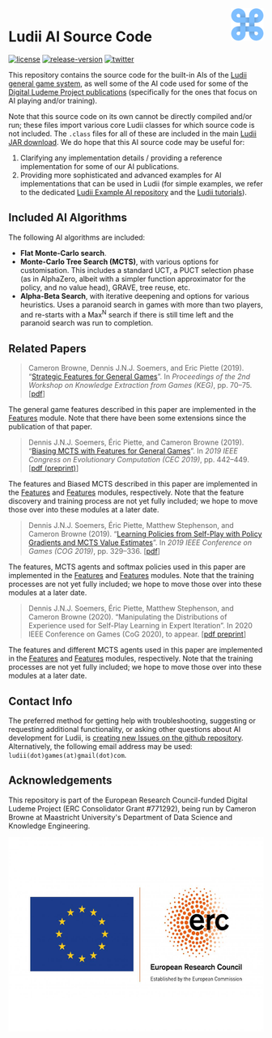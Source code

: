 <img align="right" src="./resources/ludii-logo-64x64.png">

# Ludii AI Source Code

[![license](https://img.shields.io/github/license/Ludeme/LudiiAI)](LICENSE)
[![release-version](https://img.shields.io/github/release-pre/Ludeme/LudiiAI)](https://github.com/Ludeme/LudiiAI/releases)
[![twitter](https://img.shields.io/twitter/follow/ludiigames?style=social)](https://twitter.com/intent/follow?screen_name=ludiigames)

This repository contains the source code for the built-in AIs of the [Ludii general game system](https://ludii.games/),
as well some of the AI code used for some of the [Digital Ludeme Project publications](http://www.ludeme.eu/outputs/) 
(specifically for the ones that focus on AI playing and/or training).

Note that this source code on its own cannot be directly compiled and/or run; these files import various core Ludii
classes for which source code is not included. The `.class` files for all of these are included in the main
[Ludii JAR download](https://ludii.games/download.php). We do hope that this AI source code may be useful for:

1. Clarifying any implementation details / providing a reference implementation for some of our AI publications.
2. Providing more sophisticated and advanced examples for AI implementations that can be used in Ludii (for 
simple examples, we refer to the dedicated [Ludii Example AI repository](https://github.com/Ludeme/LudiiExampleAI)
and the [Ludii tutorials](https://ludiitutorials.readthedocs.io)).

## Included AI Algorithms

The following AI algorithms are included:
- **Flat Monte-Carlo search**.
- **Monte-Carlo Tree Search (MCTS)**, with various options for customisation. This includes a standard UCT,
a PUCT selection phase (as in AlphaZero, albeit with a simpler function approximator for the policy, 
and no value head), GRAVE, tree reuse, etc.
- **Alpha-Beta Search**, with iterative deepening and options for various heuristics. Uses a paranoid
search in games with more than two players, and re-starts with a Max<sup>N</sup> search if there is
still time left and the paranoid search was run to completion.

## Related Papers

> Cameron Browne, Dennis J.N.J. Soemers, and Eric Piette (2019). “[Strategic Features for General Games](http://ceur-ws.org/Vol-2313/)”. 
> In *Proceedings of the 2nd Workshop on Knowledge Extraction from Games (KEG)*, pp. 70–75. 
> [[pdf](http://ceur-ws.org/Vol-2313/KEG_2019_paper_8.pdf)]

The general game features described in this paper are implemented in the [Features](https://github.com/Ludeme/LudiiAI/tree/master/Features)
module. Note that there have been some extensions since the publication of that paper.

> Dennis J.N.J. Soemers, Éric Piette, and Cameron Browne (2019). “[Biasing MCTS with Features for General Games](https://ieeexplore.ieee.org/document/8790141)”. 
> In *2019 IEEE Congress on Evolutionary Computation (CEC 2019)*, pp. 442–449. 
> [[pdf (preprint)](https://arxiv.org/pdf/1903.08942)]

The features and Biased MCTS described in this paper are implemented in the [Features](https://github.com/Ludeme/LudiiAI/tree/master/Features)
and [Features](https://github.com/Ludeme/LudiiAI/tree/master/AI) modules, respectively. Note that the feature discovery and training process
are not yet fully included; we hope to move those over into these modules at a later date.

> Dennis J.N.J. Soemers, Éric Piette, Matthew Stephenson, and Cameron Browne (2019). 
> “[Learning Policies from Self-Play with Policy Gradients and MCTS Value Estimates](https://ieeexplore.ieee.org/document/8848037)”. 
> In *2019 IEEE Conference on Games (COG 2019)*, pp. 329–336.
> [[pdf](http://www.ieee-cog.org/2019/papers/paper_91.pdf)]

The features, MCTS agents and softmax policies used in this paper are implemented in the [Features](https://github.com/Ludeme/LudiiAI/tree/master/Features)
and [Features](https://github.com/Ludeme/LudiiAI/tree/master/AI) modules. Note that the training processes are not yet fully included;
we hope to move those over into these modules at a later date.

> Dennis J.N.J. Soemers, Éric Piette, Matthew Stephenson, and Cameron Browne (2020). 
> “Manipulating the Distributions of Experience used for Self-Play Learning in Expert Iteration”. 
> In 2020 IEEE Conference on Games (CoG 2020), to appear. 
> [[pdf preprint](https://arxiv.org/pdf/2006.00283)]

The features and different MCTS agents used in this paper are implemented in the [Features](https://github.com/Ludeme/LudiiAI/tree/master/Features)
and [Features](https://github.com/Ludeme/LudiiAI/tree/master/AI) modules, respectively. Note that the training processes
are not yet fully included; we hope to move those over into these modules at a later date.

## Contact Info

The preferred method for getting help with troubleshooting, suggesting or
requesting additional functionality, or asking other questions about AI
development for Ludii, is [creating new Issues on the github repository](https://github.com/Ludeme/LudiiAI/issues).
Alternatively, the following email address may be used: `ludii(dot)games(at)gmail(dot)com`.

## Acknowledgements

This repository is part of the European Research Council-funded Digital Ludeme Project (ERC Consolidator Grant \#771292), being run by Cameron Browne at Maastricht University's Department of Data Science and Knowledge Engineering. 

<a href="https://erc.europa.eu/"><img src="./resources/LOGO_ERC-FLAG_EU_.jpg" title="Funded by the European Research Council" alt="European Research Council Logo" height="384"></a>
